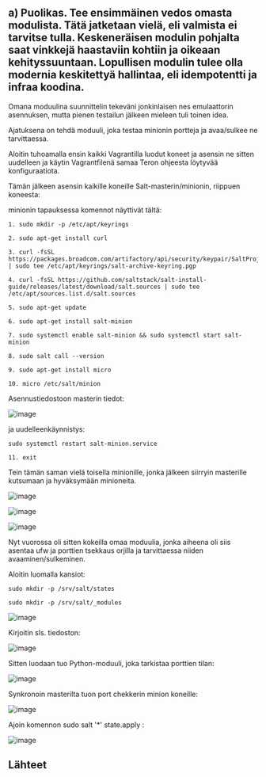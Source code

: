 

## a) Puolikas. Tee ensimmäinen vedos omasta modulista. Tätä jatketaan vielä, eli valmista ei tarvitse tulla. Keskeneräisen modulin pohjalta saat vinkkejä haastaviin kohtiin ja oikeaan kehityssuuntaan. Lopullisen modulin tulee olla modernia keskitettyä hallintaa, eli idempotentti ja infraa koodina. 


Omana moduulina suunnittelin tekeväni jonkinlaisen nes emulaattorin asennuksen, mutta pienen testailun jälkeen mieleen tuli toinen idea.

Ajatuksena on tehdä moduuli, joka testaa minionin portteja ja avaa/sulkee ne tarvittaessa. 

Aloitin tuhoamalla ensin kaikki Vagrantilla luodut koneet ja asensin ne sitten uudelleen ja käytin Vagrantfilenä samaa Teron ohjeesta löytyvää konfiguraatiota.

Tämän jälkeen asensin kaikille koneille Salt-masterin/minionin, riippuen koneesta:

minionin tapauksessa komennot näyttivät tältä:


    1. sudo mkdir -p /etc/apt/keyrings

    2. sudo apt-get install curl
  
    3. curl -fsSL https://packages.broadcom.com/artifactory/api/security/keypair/SaltProjectKey/public | sudo tee /etc/apt/keyrings/salt-archive-keyring.pgp
  
    4. curl -fsSL https://github.com/saltstack/salt-install-guide/releases/latest/download/salt.sources | sudo tee /etc/apt/sources.list.d/salt.sources

    5. sudo apt-get update

    6. sudo apt-get install salt-minion

    7. sudo systemctl enable salt-minion && sudo systemctl start salt-minion

    8. sudo salt call --version

    9. sudo apt-get install micro

    10. micro /etc/salt/minion

Asennustiedostoon masterin tiedot:

![image](https://github.com/user-attachments/assets/f1826934-797a-43a0-a745-62e67a95acb3)

ja uudelleenkäynnistys:

    sudo systemctl restart salt-minion.service

    11. exit


Tein tämän saman vielä toisella minionille, jonka jälkeen siirryin masterille kutsumaan ja hyväksymään minioneita.

![image](https://github.com/user-attachments/assets/8f643346-2f5a-497c-a8ed-ac258ac99913)

![image](https://github.com/user-attachments/assets/ec38c390-66e5-4175-a52e-324bda2227e2)

![image](https://github.com/user-attachments/assets/f957e9a1-00f0-44eb-8851-e49573e09cf5)

Nyt vuorossa oli sitten kokeilla omaa moduulia, jonka aiheena oli siis asentaa ufw ja porttien tsekkaus orjilla ja tarvittaessa niiden avaaminen/sulkeminen.

Aloitin luomalla kansiot:

    sudo mkdir -p /srv/salt/states
    
    sudo mkdir -p /srv/salt/_modules

![image](https://github.com/user-attachments/assets/3f13f654-370c-47d4-b102-e5c36f420c2e)

Kirjoitin sls. tiedoston:

![image](https://github.com/user-attachments/assets/40d8a83b-df9d-456e-8782-7f4bdc4202fc)

Sitten luodaan tuo Python-moduuli, joka tarkistaa porttien tilan:

![image](https://github.com/user-attachments/assets/44b70121-a975-42ea-978c-ccae302a3b18)

Synkronoin masterilta tuon port chekkerin minion koneille:

![image](https://github.com/user-attachments/assets/38590e76-9d73-4b5b-99a2-cfd79d95e568)



Ajoin komennon  sudo salt '*' state.apply  :

![image](https://github.com/user-attachments/assets/dba5cda6-7753-451e-ba14-9f2875e8a406)













## Lähteet
